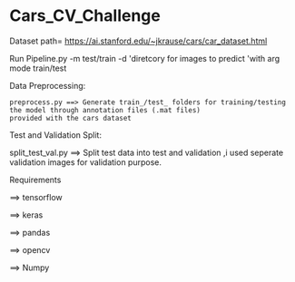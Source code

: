 # Cars_CV_Challenge
Dataset path= https://ai.stanford.edu/~jkrause/cars/car_dataset.html


Run Pipeline.py -m test/train -d 'diretcory for images to predict 'with arg mode train/test

Data Preprocessing:

    preprocess.py ==> Generate train_/test_ folders for training/testing the model through annotation files (.mat files)
    provided with the cars dataset
    

Test and Validation Split:

split_test_val.py ==>    Split test data into test and validation ,i used seperate validation images for validation purpose.


    
    
Requirements 

 ==> tensorflow
 
 ==> keras
 
 ==> pandas
 
 ==> opencv
 
 ==> Numpy
